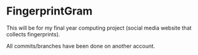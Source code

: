 # FingerprintGram

This will be for my final year computing project (social media website that collects fingerprints).

All commits/branches have been done on another account.
